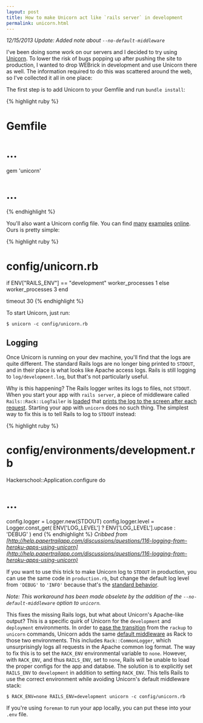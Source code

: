 ```yaml
---
layout: post
title: How to make Unicorn act like `rails server` in development
permalink: unicorn.html
---
```


*12/15/2013 Update: Added note about `--no-default-middleware`*

I've been doing some work on our servers and I decided to try using [Unicorn](http://unicorn.bogomips.org/). To lower the risk of bugs popping up after pushing the site to production, I wanted to drop WEBrick in development and use Unicorn there as well. The information required to do this was scattered around the web, so I've collected it all in one place:

The first step is to add Unicorn to your Gemfile and run `bundle install`:

{% highlight ruby %}
# Gemfile
# ...
gem 'unicorn'
# ...
{% endhighlight %}

You'll also want a Unicorn config file. You can find [many](https://github.com/blog/517-unicorn) [examples](http://www.engineyard.com/blog/2010/everything-you-need-to-know-about-unicorn/) [online](http://unicorn.bogomips.org/examples/unicorn.conf.rb). Ours is pretty simple:

{% highlight ruby %}
# config/unicorn.rb
if ENV["RAILS_ENV"] == "development"
  worker_processes 1
else
  worker_processes 3
end

timeout 30
{% endhighlight %}

To start Unicorn, just run:

<p><pre><code>$ unicorn -c config/unicorn.rb</code></pre></p>

## Logging

Once Unicorn is running on your dev machine, you'll find that the logs are quite different. The standard Rails logs are no longer bing printed to `STDOUT`, and in their place is what looks like Apache access logs. Rails is still logging to `log/development.log`, but that's not particularly useful.

Why is this happening? The Rails logger writes its logs to files, not `STDOUT`. When you start your app with `rails server`, a piece of middleware called `Rails::Rack::LogTailer` is [loaded](https://github.com/rails/rails/blob/v3.2.6/railties/lib/rails/commands/server.rb#L79) that [prints the log to the screen after each request](https://github.com/rails/rails/blob/v3.2.6/railties/lib/rails/rack/log_tailer.rb). Starting your app with `unicorn` does no such thing. The simplest way to fix this is to tell Rails to log to `STDOUT` instead:

{% highlight ruby %}
# config/environments/development.rb
Hackerschool::Application.configure do
  # ...
  config.logger = Logger.new(STDOUT)
  config.logger.level = Logger.const_get(
    ENV['LOG_LEVEL'] ? ENV['LOG_LEVEL'].upcase : 'DEBUG'
  )
end
{% endhighlight %}
_Cribbed from [http://help.papertrailapp.com/discussions/questions/116-logging-from-heroku-apps-using-unicorn](http://help.papertrailapp.com/discussions/questions/116-logging-from-heroku-apps-using-unicorn)_

If you want to use this trick to make Unicorn log to `STDOUT` in production, you can use the same code in `production.rb`, but change the default log level from `'DEBUG'` to `'INFO'` because that's the [standard behavior](http://guides.rubyonrails.org/debugging_rails_applications.html#log-levels).

*Note: This workaround has been made obselete by the addition of the `--no-default-middleware` option to `unicorn`.*

This fixes the missing Rails logs, but what about Unicorn's Apache-like output? This is a specific quirk of Unicorn for the `development` and `deployment` environments. In order to [ease the transition](http://rubyforge.org/pipermail/mongrel-unicorn/2010-July/000623.html) from the `rackup` to `unicorn` commands, Unicorn adds the same [default middleware](https://github.com/defunkt/unicorn/blob/v4.3.1/lib/unicorn.rb#L56-L65) as Rack to those two environments. This includes `Rack::CommonLogger`, which unsurprisingly logs all requests in the Apache common log format. The way to fix this is to set the `RACK_ENV` environmental variable to `none`. However, with `RACK_ENV`, and thus `RAILS_ENV`, set to `none`, Rails will be unable to load the proper configs for the app and databse. The solution is to explicitly set `RAILS_ENV` to `development` in addition to setting `RACK_ENV`. This tells Rails to use the correct environment while avoiding Unicorn's default middleware stack:

<pre><code>$ RACK_ENV=none RAILS_ENV=development unicorn -c config/unicorn.rb</code></pre>

If you're using `foreman` to run your app locally, you can put these into your `.env` file.
